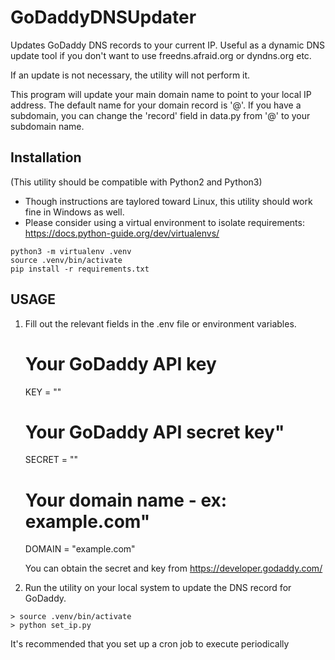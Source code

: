 # GoDaddyDNSUpdater
Updates GoDaddy DNS records to your current IP.  Useful as a dynamic DNS update tool if you don't want to use
freedns.afraid.org or dyndns.org etc.

If an update is not necessary, the utility will not perform it.

This program will update your main domain name to point to your local IP address.
The default name for your domain record is '@'.
If you have a subdomain, you can change the 'record' field in data.py from '@' to your subdomain name.

## Installation

(This utility should be compatible with Python2 and Python3)
* Though instructions are taylored toward Linux, this utility should work fine in Windows as well.
* Please consider using a virtual environment to isolate requirements: https://docs.python-guide.org/dev/virtualenvs/

```
python3 -m virtualenv .venv
source .venv/bin/activate
pip install -r requirements.txt
```

## USAGE
1) Fill out the relevant fields in the .env file or environment variables.

    # Your GoDaddy API key
    KEY = "<key>"

    # Your GoDaddy API secret key"
    SECRET = "<secret>"

    # Your domain name - ex: example.com"
    DOMAIN = "example.com"

   You can obtain the secret and key from
   https://developer.godaddy.com/

2) Run the utility on your local system to update the DNS record for GoDaddy.
  ```
  > source .venv/bin/activate
  > python set_ip.py
  ```
   
It's recommended that you set up a cron job to execute periodically
